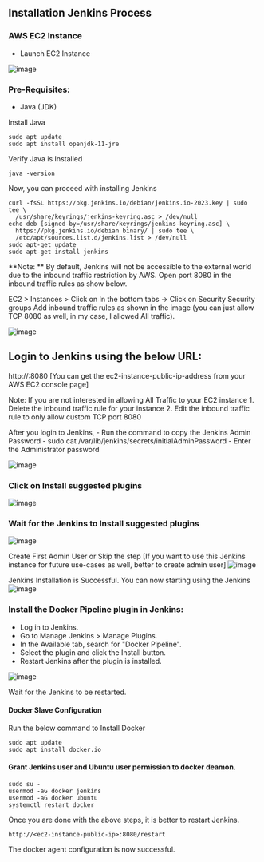 ## Installation Jenkins Process

### AWS EC2 Instance
* Launch EC2 Instance 

![image](https://user-images.githubusercontent.com/22033287/230765756-80a66283-bb4c-40bc-9d81-35c690ba08a1.png)


### Pre-Requisites:
* Java (JDK)

Install Java
```
sudo apt update
sudo apt install openjdk-11-jre
```
Verify Java is Installed
```
java -version
```

Now, you can proceed with installing Jenkins
```
curl -fsSL https://pkg.jenkins.io/debian/jenkins.io-2023.key | sudo tee \
  /usr/share/keyrings/jenkins-keyring.asc > /dev/null
echo deb [signed-by=/usr/share/keyrings/jenkins-keyring.asc] \
  https://pkg.jenkins.io/debian binary/ | sudo tee \
  /etc/apt/sources.list.d/jenkins.list > /dev/null
sudo apt-get update
sudo apt-get install jenkins
```

**Note: ** By default, Jenkins will not be accessible to the external world due to the inbound traffic restriction by AWS. Open port 8080 in the inbound traffic rules as show below.

EC2 > Instances > Click on
In the bottom tabs -> Click on Security
Security groups
Add inbound traffic rules as shown in the image (you can just allow TCP 8080 as well, in my case, I allowed All traffic).

![image](https://user-images.githubusercontent.com/22033287/230765926-a228840d-c409-4459-b9ea-d3ed99398db3.png)

## Login to Jenkins using the below URL:
http://:8080 [You can get the ec2-instance-public-ip-address from your AWS EC2 console page]

Note: If you are not interested in allowing All Traffic to your EC2 instance 1. Delete the inbound traffic rule for your instance 2. Edit the inbound traffic rule to only allow custom TCP port 8080

After you login to Jenkins, - Run the command to copy the Jenkins Admin Password - sudo cat /var/lib/jenkins/secrets/initialAdminPassword - Enter the Administrator password

![image](https://user-images.githubusercontent.com/22033287/230765986-0b329cb8-9413-40fe-89a2-7e6e386f16c3.png)

### Click on Install suggested plugins
![image](https://user-images.githubusercontent.com/22033287/230766015-6eb52e9b-482b-414b-903a-3b1dd4f75f7c.png)

### Wait for the Jenkins to Install suggested plugins
![image](https://user-images.githubusercontent.com/22033287/230766022-0a633c88-4f25-47a3-8f72-680839b29eee.png)


Create First Admin User or Skip the step [If you want to use this Jenkins instance for future use-cases as well, better to create admin user]
![image](https://user-images.githubusercontent.com/22033287/230766030-3ad09434-0edc-4674-94bc-027bd47e3def.png)

Jenkins Installation is Successful. You can now starting using the Jenkins
![image](https://user-images.githubusercontent.com/22033287/230766038-11cf4e1c-9f8e-4c47-a20d-71c09af21495.png)

  
### Install the Docker Pipeline plugin in Jenkins:
* Log in to Jenkins.
* Go to Manage Jenkins > Manage Plugins.
* In the Available tab, search for "Docker Pipeline".
* Select the plugin and click the Install button.
* Restart Jenkins after the plugin is installed.

![image](https://user-images.githubusercontent.com/22033287/230767072-e865d3cb-0a92-48eb-a33c-762a49977ca1.png)


Wait for the Jenkins to be restarted.

#### Docker Slave Configuration
Run the below command to Install Docker
```
sudo apt update
sudo apt install docker.io
```

#### Grant Jenkins user and Ubuntu user permission to docker deamon.
```
sudo su - 
usermod -aG docker jenkins
usermod -aG docker ubuntu
systemctl restart docker
```
Once you are done with the above steps, it is better to restart Jenkins.
```
http://<ec2-instance-public-ip>:8080/restart
```
The docker agent configuration is now successful.
